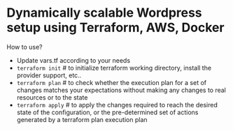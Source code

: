 # Dynamically scalable Wordpress setup using Terraform, AWS, Docker


How to use?

* Update vars.tf according to your needs
* ``terraform init`` # to initialize terraform working directory, install the provider support, etc..
* ``terraform plan`` # to check whether the execution plan for a set of changes matches your expectations without making any changes to real resources or to the state
* ``terraform apply``     # to apply the changes required to reach the desired state of the configuration, or the pre-determined set of actions generated by a terraform plan execution plan
